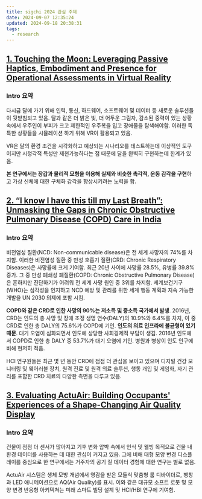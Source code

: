 ```yaml
---
title: sigchi 2024 관심 주제
date: 2024-09-07 12:35:24
updated: 2024-09-18 20:38:31
tags:
  - research
---
```

## [1. Touching the Moon: Leveraging Passive Haptics, Embodiment and Presence for Operational Assessments in Virtual Reality](https://programs.sigchi.org/chi/2024/program/content/147838)

### Intro 요약
다시금 달에 가기 위해 인력, 통신, 하드웨어, 소프트웨어 및 데이터 등 새로운 솔루션들이 뒷받침되고 있음. 달과 같은 더 밝은 빛, 더 어두운 그림자, 감소된 중력이 있는 상황 속에서 우주인이 부피가 크고 제한적인 우주복을 입고 장애물을 탐색해야함. 이러한 독특한 상황들을 시뮬레이션 하기 위해 VR이 활용되고 있음.

VR은 달의 환경 조건을 시각화하고 예상되는 시나리오를 테스트하는데 이상적인 도구이지만 시청각적 특성만 제현가능하다는 점 때문에 달을 완벽히 구현하는데 한계가 있음. 

**본 연구에서는 장갑과 물리적 모형을 이용해 실제와 비슷한 촉각적, 운동 감각을 구현**하고 가상 신체에 대한 구체화 감각을 향상시키려는 노력을 함.

## [2. “I know I have this till my Last Breath”: Unmasking the Gaps in Chronic Obstructive Pulmonary Disease (COPD) Care in India](https://programs.sigchi.org/chi/2024/program/content/147082)

### Intro 요약
비전염성 질환(NCD: Non-communicable disease)은 전 세계 사망자의 74%를 차지함. 이러한 비전염성 질환 중 만성 호흡기 질환(CRD: Chronic Respiratory Diseases)은 사망률에 크게 기여함. 최근 20년 사이에 사망률 28.5%, 유병률 39.8% 증가. 그 중 만성 폐쇄성 폐질환(COPD: Chronic Obstructive Pulmonary Disease)은 흔하지만 진단하기가 어려워 전 세계 사망 원인 중 3위를 차지함. 세계보건기구(WHO)는 심각성을 인지하고 NCD 예방  및 관리를 위한 세계 행동 계획과 지속 가능한 개발을 UN 2030 의제에 포함 시킴.

**COPD와 같은 CRD로 인한 사망의 90%는 저소득 및 중소득 국가에서 발생**. 2016년, CRD는 인도의 총 사망 및 장애 조정 생명 연수(DALY)의 10.9%와 6.4%를 차지, 이 중 CRD로 인한 총 DALY의 75.6%가 COPD에 기인. **인도의 의료 인프라에 불균형이 있기 때문**. 대기 오염이 심화되면서 인도에 상당한 사회경제적 부담이 생김. 2016년 인도에서 COPD로 인한 총 DALY 중 53.7%가 대기 오염에 기인. 병원과 병상이 인도 인구에 비해 현저히 적음.

HCI 연구원들은 최근 몇 년 동안 CRD에 점점 더 관심을 보이고 있으며 디지털 건강 모니터링 및 웨어러블 장치, 원격 진료 및 원격 의료 솔루션, 행동 개입 및 게임화, 자기 관리를 포함한 CRD 치료의 다양한 측면을 다루고 있음.

## [3. Evaluating ActuAir: Building Occupants' Experiences of a Shape-Changing Air Quality Display](https://programs.sigchi.org/chi/2024/program/content/146904)

### Intro 요약
건물이 점점 더 센서가 많아지고 기후 변화 압박 속에서 인식 및 웰빙 목적으로 건물 내 환경 데이터를 사용하는 데 대한 관심이 커지고 있음. 그에 비해 대형 모양 변경 디스플레이를 중심으로 한 연구에서는 거주자의 공기 질 데이터 경험에 대한 연구는 별로 없음.

ActuAir 시스템은 생체 모방 개념에서 영감을 받은 모듈식 맞춤형 룸 디바이더로, 팽창과 LED 애니메이션으로 AQ(Air Quality)를 표시. 이와 같은 대규모 소프트 로봇 및 모양 변경 반응형 아키텍쳐는 미래 스마트 빌딩 설계 및 HCI/HBI 연구에 기여함.